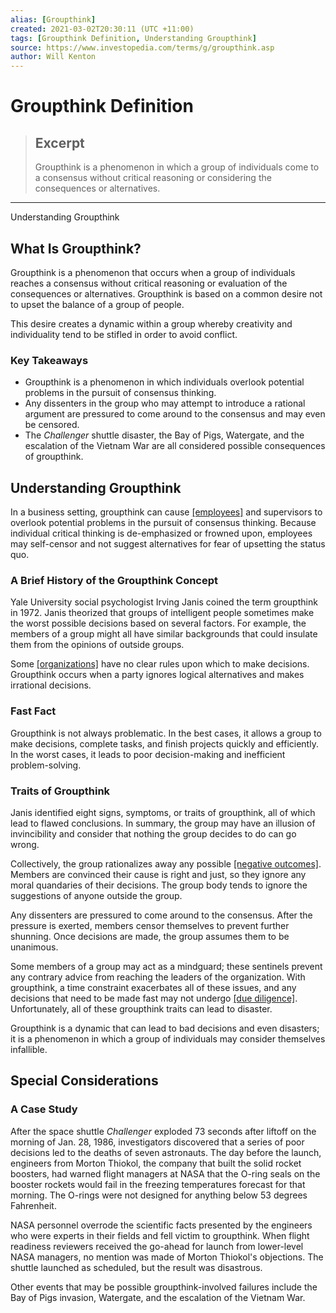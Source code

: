 ```yaml
---
alias: [Groupthink]
created: 2021-03-02T20:30:11 (UTC +11:00)
tags: [Groupthink Definition, Understanding Groupthink]
source: https://www.investopedia.com/terms/g/groupthink.asp
author: Will Kenton
---
```


# Groupthink Definition

> ## Excerpt
> Groupthink is a phenomenon in which a group of individuals come to a consensus without critical reasoning or considering the consequences or alternatives.

---

Understanding Groupthink
## What Is Groupthink?

Groupthink is a phenomenon that occurs when a group of individuals reaches a consensus without critical reasoning or evaluation of the consequences or alternatives. Groupthink is based on a common desire not to upset the balance of a group of people.

This desire creates a dynamic within a group whereby creativity and individuality tend to be stifled in order to avoid conflict.

### Key Takeaways

-   Groupthink is a phenomenon in which individuals overlook potential problems in the pursuit of consensus thinking.
-   Any dissenters in the group who may attempt to introduce a rational argument are pressured to come around to the consensus and may even be censored.
-   The _Challenger_ shuttle disaster, the Bay of Pigs, Watergate, and the escalation of the Vietnam War are all considered possible consequences of groupthink.

## Understanding Groupthink

In a business setting, groupthink can cause [[employees]](https://www.investopedia.com/articles/personal-finance/081015/8-reasons-why-valued-employees-quit.asp) and supervisors to overlook potential problems in the pursuit of consensus thinking. Because individual critical thinking is de-emphasized or frowned upon, employees may self-censor and not suggest alternatives for fear of upsetting the status quo.

### A Brief History of the Groupthink Concept

Yale University social psychologist Irving Janis coined the term groupthink in 1972. Janis theorized that groups of intelligent people sometimes make the worst possible decisions based on several factors. For example, the members of a group might all have similar backgrounds that could insulate them from the opinions of outside groups.

Some [[organizations]](https://www.investopedia.com/articles/personal-finance/091613/introduction-financial-planning-organizations.asp) have no clear rules upon which to make decisions. Groupthink occurs when a party ignores logical alternatives and makes irrational decisions.

### Fast Fact

Groupthink is not always problematic. In the best cases, it allows a group to make decisions, complete tasks, and finish projects quickly and efficiently. In the worst cases, it leads to poor decision-making and inefficient problem-solving.

### Traits of Groupthink

Janis identified eight signs, symptoms, or traits of groupthink, all of which lead to flawed conclusions. In summary, the group may have an illusion of invincibility and consider that nothing the group decides to do can go wrong.

Collectively, the group rationalizes away any possible [[negative outcomes]](https://www.investopedia.com/articles/financial-theory/12/good-intentions-bad-outcomes.asp). Members are convinced their cause is right and just, so they ignore any moral quandaries of their decisions. The group body tends to ignore the suggestions of anyone outside the group.

Any dissenters are pressured to come around to the consensus. After the pressure is exerted, members censor themselves to prevent further shunning. Once decisions are made, the group assumes them to be unanimous.

Some members of a group may act as a mindguard; these sentinels prevent any contrary advice from reaching the leaders of the organization. With groupthink, a time constraint exacerbates all of these issues, and any decisions that need to be made fast may not undergo [[due diligence]](https://www.investopedia.com/terms/d/duediligence.asp). Unfortunately, all of these groupthink traits can lead to disaster.

Groupthink is a dynamic that can lead to bad decisions and even disasters; it is a phenomenon in which a group of individuals may consider themselves infallible.

## Special Considerations

### A Case Study

After the space shuttle _Challenger_ exploded 73 seconds after liftoff on the morning of Jan. 28, 1986, investigators discovered that a series of poor decisions led to the deaths of seven astronauts. The day before the launch, engineers from Morton Thiokol, the company that built the solid rocket boosters, had warned flight managers at NASA that the O-ring seals on the booster rockets would fail in the freezing temperatures forecast for that morning. The O-rings were not designed for anything below 53 degrees Fahrenheit.

NASA personnel overrode the scientific facts presented by the engineers who were experts in their fields and fell victim to groupthink. When flight readiness reviewers received the go-ahead for launch from lower-level NASA managers, no mention was made of Morton Thiokol's objections. The shuttle launched as scheduled, but the result was disastrous.

Other events that may be possible groupthink-involved failures include the Bay of Pigs invasion, Watergate, and the escalation of the Vietnam War.
